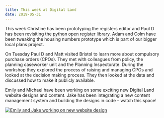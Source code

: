 ```yaml
---
title: This week at Digital Land
date: 2019-05-31
---
```


This week Christine has been prototyping the registers editor and Paul D has been revisiting the [python open register library](https://pypi.org/project/openregister/0.8.8/). Adam and Colm have been tweaking the housing numbers prototype which is part of our bigger local plans project.

On Tuesday Paul D and Matt visited Bristol to learn more about compulsory purchase orders (CPOs). They met with colleagues from policy, the planning caseworker unit and the Planning Inspectorate. During the workshop they explored the process of raising and managing CPOs and looked at the decision making process. They then looked at the data and discussed how to make it publicly available.

Emily and Michael have been working on some exciting new Digital Land website designs and content. Jake has been integrating a new content management system and building the designs in code – watch this space!

<a href="https://www.flickr.com/photos/182343195@N08/48170353252/in/dateposted-public/" title="Emily and Jake working on new website design"><img src="https://live.staticflickr.com/65535/48170353252_ec1c52398b_c.jpg" alt="Emily and Jake working on new website design"></a>
